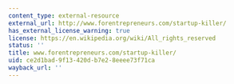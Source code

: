 ```yaml
---
content_type: external-resource
external_url: http://www.forentrepreneurs.com/startup-killer/
has_external_license_warning: true
license: https://en.wikipedia.org/wiki/All_rights_reserved
status: ''
title: www.forentrepreneurs.com/startup-killer/
uid: ce2d1bad-9f13-420d-b7e2-8eeee73f71ca
wayback_url: ''
---
```

